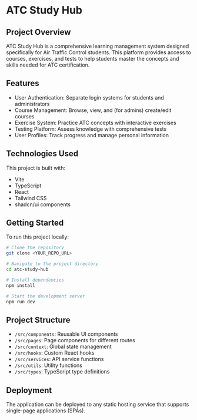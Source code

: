 
# ATC Study Hub

## Project Overview

ATC Study Hub is a comprehensive learning management system designed specifically for Air Traffic Control students. This platform provides access to courses, exercises, and tests to help students master the concepts and skills needed for ATC certification.

## Features

- User Authentication: Separate login systems for students and administrators
- Course Management: Browse, view, and (for admins) create/edit courses
- Exercise System: Practice ATC concepts with interactive exercises
- Testing Platform: Assess knowledge with comprehensive tests
- User Profiles: Track progress and manage personal information

## Technologies Used

This project is built with:

- Vite
- TypeScript
- React
- Tailwind CSS
- shadcn/ui components

## Getting Started

To run this project locally:

```sh
# Clone the repository
git clone <YOUR_REPO_URL>

# Navigate to the project directory
cd atc-study-hub

# Install dependencies
npm install

# Start the development server
npm run dev
```

## Project Structure

- `/src/components`: Reusable UI components
- `/src/pages`: Page components for different routes
- `/src/context`: Global state management
- `/src/hooks`: Custom React hooks
- `/src/services`: API service functions
- `/src/utils`: Utility functions
- `/src/types`: TypeScript type definitions

## Deployment

The application can be deployed to any static hosting service that supports single-page applications (SPAs).
